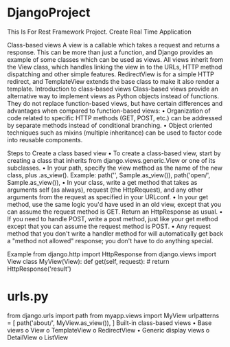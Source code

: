 # DjangoProject
This Is For Rest Framework Project. Create Real Time Application


Class-based views
A view is a callable which takes a request and returns a response. This can be more than just a function, and Django provides an example of some classes which can be used as views.
All views inherit from the View class, which handles linking the view in to the URLs, HTTP method dispatching and other simple features. 
RedirectView is for a simple HTTP redirect, and TemplateView extends the base class to make it also render a template.
Introduction to class-based views
Class-based views provide an alternative way to implement views as Python objects instead of functions. 
They do not replace function-based views, but have certain differences and advantages when compared to function-based views:
•	Organization of code related to specific HTTP methods (GET, POST, etc.) can be addressed by separate methods instead of conditional branching.
•	Object oriented techniques such as mixins (multiple inheritance) can be used to factor code into reusable components.




Steps to Create a class based view
•	To create a class-based view, start by creating a class that inherits from django.views.generic.View or one of its subclasses.
•	In your path, specify the view method as the name of the new class, plus .as_view().
Example:
path('', Sample.as_view()),
path('open/', Sample.as_view()),
•	In your class, write a get method that takes as arguments self (as always), request (the HttpRequest), and any other arguments from the request as specified in your URLconf.
•	In your get method, use the same logic you'd have used in an old view, except that you can assume the request method is GET. Return an HttpResponse as usual.
•	If you need to handle POST, write a post method, just like your get method except that you can assume the request method is POST.
•	Any request method that you don't write a handler method for will automatically get back a "method not allowed" response; you don't have to do anything special.




Example
from django.http import HttpResponse
from django.views import View
class MyView(View):
    def get(self, request):
        # <view logic>
        return HttpResponse('result')
# urls.py
from django.urls import path
from myapp.views import MyView
urlpatterns = [
    path('about/', MyView.as_view()),
]
Built-in class-based views
•	Base views
o	View
o	TemplateView
o	RedirectView
•	Generic display views
o	DetailView
o	ListView
